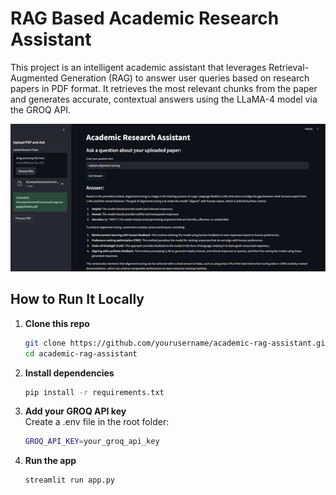 #  RAG Based Academic Research Assistant

This project is an intelligent academic assistant that leverages Retrieval-Augmented Generation (RAG) to answer user queries based on research papers in PDF format. It retrieves the most relevant chunks from the paper and generates accurate, contextual answers using the LLaMA-4 model via the GROQ API.

![Academic Research Assistant](screenshots\Picture1.png)

##  How to Run It Locally

1. **Clone this repo**  
   ```bash
   git clone https://github.com/yourusername/academic-rag-assistant.git
   cd academic-rag-assistant
2. **Install dependencies**
    ```bash
    pip install -r requirements.txt
3. **Add your GROQ API key**  
Create a .env file in the root folder:
    ```bash
    GROQ_API_KEY=your_groq_api_key
4. **Run the app**
    ```bash
    streamlit run app.py